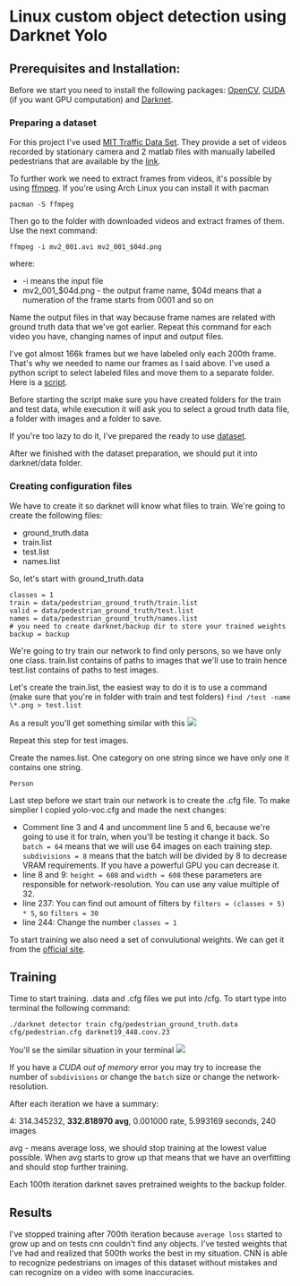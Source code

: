 # Linux custom object detection using Darknet Yolo

## Prerequisites and Installation:

Before we start you need to install the following packages: [OpenCV](https://opencv.org/), [CUDA](https://developer.nvidia.com/cuda-downloads) (if you want GPU computation) and [Darknet](https://pjreddie.com/darknet/install/).

### Preparing a dataset
For this project I've used [MIT Traffic Data Set](http://www.ee.cuhk.edu.hk/~xgwang/MITtraffic.html). They provide a set of videos recorded by stationary camera and 2 matlab files with manually labelled pedestrians that are available by the [link](http://www.ee.cuhk.edu.hk/~xgwang/MIT_traffic_ground_truth_data.tar.gz).

To further work we need to extract frames from videos, it's possible by using [ffmpeg](https://www.ffmpeg.org/). If you're using Arch Linux you can install it with pacman
```
pacman -S ffmpeg
```
Then go to the folder with downloaded videos and extract frames of them. Use the next command:
```
ffmpeg -i mv2_001.avi mv2_001_$04d.png
```
where:
- -i means the input file
- mv2_001_$04d.png - the output frame name, $04d means that a numeration of the frame starts from 0001 and so on

Name the output files in that way because frame names are related with ground truth data that we've got earlier. Repeat this command for each video you have, changing names of input and output files.

I've got almost 166k frames but we have labeled only each 200th frame. That's why we needed to name our frames as I said above. I've used a python script to select labeled files and move them to a separate folder. Here is a [script](process_data.py).

Before starting the script make sure you have created folders for the train and test data, while execution it will ask you to select a groud truth data file, a folder with images and a folder to save.

If you're too lazy to do it, I've prepared the ready to use [dataset](https://drive.google.com/file/d/0B-2U0T71FkkZNmpUdUNXRXlxUVE/view?usp=sharing).

After we finished with the dataset preparation, we should put it into darknet/data folder.

### Creating configuration files
We have to create it so darknet will know what files to train. We're going to create the following files:
- ground_truth.data
- train.list
- test.list
- names.list

So, let's start with ground_truth.data
```
classes = 1
train = data/pedestrian_ground_truth/train.list
valid = data/pedestrian_ground_truth/test.list
names = data/pedestrian_ground_truth/names.list
# you need to create darknet/backup dir to store your trained weights
backup = backup 
```
We're going to try train our network to find only persons, so we have only one class. train.list contains of paths to images that we'll use to train hence test.list contains of paths to test images.

Let's create the train.list, the easiest way to do it is to use a command (make sure that you're in folder with train and test folders) `find /test -name \*.png > test.list`

As a result you'll get something similar with this ![](https://image.ibb.co/gOM0BR/125.png)

Repeat this step for test images.

Create the names.list. One category on one string since we have only one it contains one string.
```
Person
```
Last step before we start train our network is to create the .cfg file. To make simplier I copied yolo-voc.cfg and made the next changes:
- Comment line 3 and 4 and uncomment line 5 and 6, because we're going to use it for train, when you'll be testing it change it back. So `batch = 64` means that we will use 64 images on each training step. `subdivisions = 8` means that the batch will be divided by 8 to decrease VRAM requirements. If you have a powerful GPU you can decrease it.
- line 8 and 9: `height = 608` and `width = 608` these parameters are responsible for network-resolution. You can use any value multiple of 32.
- line 237: You can find out amount of filters by `filters = (classes + 5) * 5`, so `filters = 30`
- line 244: Change the number `classes = 1`

To start training we also need a set of convulutional weights. We can get it from the [official site](https://pjreddie.com/media/files/darknet19_448.conv.23).

## Training

Time to start training. .data and .cfg files we put into /cfg. To start type into terminal the following command:
```
./darknet detector train cfg/pedestrian_ground_truth.data cfg/pedestrian.cfg darknet19_448.conv.23
```
You'll se the similar situation in your terminal ![](https://image.ibb.co/drPLBR/126.png)

If you have a *CUDA out of memory* error you may try to increase the number of `subdivisions` or change the `batch` size or change the network-resolution.

After each iteration we have a summary:

4: 314.345232, **332.818970 avg**, 0.001000 rate, 5.993169 seconds, 240 images

avg - means average loss, we should stop training at the lowest value possible. When avg starts to grow up that means that we have an overfitting and should stop further training.

Each 100th iteration darknet saves pretrained weights to the backup folder.

## Results

I've stopped training after 700th iteration because `average loss` started to grow up and on tests cnn couldn't find any objects. I've tested weights that I've had and realized that 500th works the best in my situation. CNN is able to recognize pedestrians on images of this dataset without mistakes and can recognize on a video with some inaccuracies.

